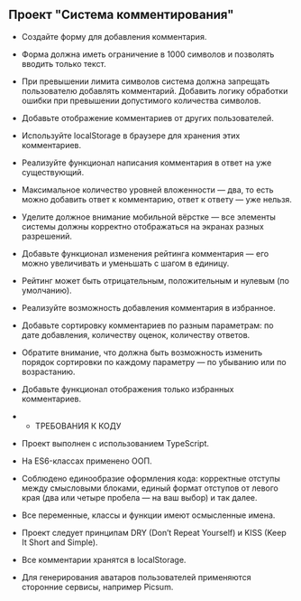 ## Проект "Система комментирования"

+ Создайте форму для добавления комментария.
+ Форма должна иметь ограничение в 1000 символов и позволять вводить только текст.
+ При превышении лимита символов система должна запрещать пользователю добавлять комментарий. Добавить логику обработки ошибки при превышении допустимого количества символов.
+ Добавьте отображение комментариев от других пользователей.
+ Используйте localStorage в браузере для хранения этих комментариев.
+ Реализуйте функционал написания комментария в ответ на уже существующий.
+ Максимальное количество уровней вложенности — два, то есть можно добавить ответ к комментарию, ответ к ответу — уже нельзя.
+ Уделите должное внимание мобильной вёрстке — все элементы системы должны корректно отображаться на экранах разных разрешений.
+ Добавьте функционал изменения рейтинга комментария — его можно увеличивать и уменьшать с шагом в единицу.
+ Рейтинг может быть отрицательным, положительным и нулевым (по умолчанию).
+ Реализуйте возможность добавления комментария в избранное.
+ Добавьте сортировку комментариев по разным параметрам: по дате добавления, количеству оценок, количеству ответов.
+ Обратите внимание, что должна быть возможность изменить порядок сортировки по каждому параметру — по убыванию или по возрастанию.
+ Добавьте функционал отображения только избранных комментариев.

+ + ТРЕБОВАНИЯ К КОДУ

+ Проект выполнен с использованием TypeScript.
+ На ES6-классах применено ООП.
+ Соблюдено единообразие оформления кода: корректные отступы между смысловыми блоками, единый формат отступов от левого края (два или четыре пробела — на ваш выбор) и так далее.
+ Все переменные, классы и функции имеют осмысленные имена.
+ Проект следует принципам DRY (Don’t Repeat Yourself) и KISS (Keep It Short and Simple).
+ Все комментарии хранятся в localStorage.
+ Для генерирования аватаров пользователей применяются сторонние сервисы, например Picsum.

